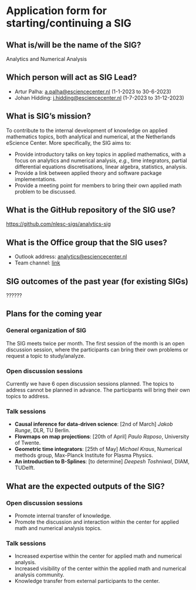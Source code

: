 # Application form for starting/continuing a SIG

## What is/will be the name of the SIG?

Analytics and Numerical Analysis

## Which person will act as SIG Lead?

- Artur Palha: a.palha@esciencecenter.nl (1-1-2023 to 30-6-2023)
- Johan Hidding: j.hidding@esciencecenter.nl (1-7-2023 to 31-12-2023)

## What is SIG’s mission?

To contribute to the internal development of knowledge on applied mathematics topics, both analytical and numerical, at the Netherlands eScience Center. More specifically, the SIG aims to:

- Provide introductory talks on key topics in applied mathematics, with a focus on analytics and numerical analysis, _e.g._, time integrators, partial differential equations discretisations, linear algebra, statistics, analysis.
- Provide a link between applied theory and software package implementations.
- Provide a meeting point for members to bring their own applied math problem to be discussed.

## What is the GitHub repository of the SIG use?

https://github.com/nlesc-sigs/analytics-sig

## What is the Office group that the SIG uses?

- Outlook address: analytics@esciencecenter.nl
- Team channel: [link](https://teams.microsoft.com/l/team/19%3aa11e3f83467d4865a8f6ec20ec2b01cf%40thread.tacv2/conversations?groupId=fc37e009-9e3b-44bb-a013-aa5f1cd9cedb&tenantId=aa3aeacc-6307-42b2-ac05-787dd5c32574)

## SIG outcomes of the past year (for existing SIGs)

??????

## Plans for the coming year

### General organization of SIG

The SIG meets twice per month. The first session of the month is an open discussion session, where the participants can bring their own problems or request a topic to study/analyze.

### Open discussion sessions

Currently we have 6 open discussion sessions planned. The topics to address cannot be planned in advance. The participants will bring their own topics to address.

### Talk sessions

- **Causal inference for data-driven science**: [2nd of March] *Jakob Runge*, DLR, TU Berlin.
- **Flowmaps on map projections**: [20th of April] *Paulo Raposo*, University of Twente.
- **Geometric time integrators**: [25th of May] *Michael Kraus*, Numerical methods group, Max-Planck Institute for Plasma Physics.
- **An introduction to B-Splines**: [to determine] *Deepesh Toshniwal*, DIAM, TUDelft.

## What are the expected outputs of the SIG?

### Open discussion sessions

- Promote internal transfer of knowledge.
- Promote the discussion and interaction within the center for applied math and numerical analysis topics.

### Talk sessions

- Increased expertise within the center for applied math and numerical analysis.
- Increased visibility of the center within the applied math and numerical analysis community.
- Knowledge transfer from external participants to the center.
